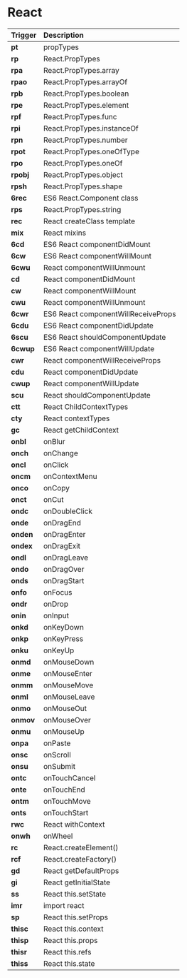 React
=================================
Trigger | Description
:------- | :-------
**pt** | propTypes
**rp** | React.PropTypes
**rpa** | React.PropTypes.array
**rpao** | React.PropTypes.arrayOf
**rpb** | React.PropTypes.boolean
**rpe** | React.PropTypes.element
**rpf** | React.PropTypes.func
**rpi** | React.PropTypes.instanceOf
**rpn** | React.PropTypes.number
**rpot** | React.PropTypes.oneOfType
**rpo** | React.PropTypes.oneOf
**rpobj** | React.PropTypes.object
**rpsh** | React.PropTypes.shape
**6rec** | ES6 React.Component class
**rps** | React.PropTypes.string
**rec** | React createClass template
**mix** | React mixins
**6cd** | ES6 React componentDidMount
**6cw** | ES6 React componentWillMount
**6cwu** | React componentWillUnmount
**cd** | React componentDidMount
**cw** | React componentWillMount
**cwu** | React componentWillUnmount
**6cwr** | ES6 React componentWillReceiveProps
**6cdu** | ES6 React componentDidUpdate
**6scu** | ES6 React shouldComponentUpdate
**6cwup** | ES6 React componentWillUpdate
**cwr** | React componentWillReceiveProps
**cdu** | React componentDidUpdate
**cwup** | React componentWillUpdate
**scu** | React shouldComponentUpdate
**ctt** | React ChildContextTypes
**cty** | React contextTypes
**gc** | React getChildContext
**onbl** | onBlur
**onch** | onChange
**oncl** | onClick
**oncm** | onContextMenu
**onco** | onCopy
**onct** | onCut
**ondc** | onDoubleClick
**onde** | onDragEnd
**onden** | onDragEnter
**ondex** | onDragExit
**ondl** | onDragLeave
**ondo** | onDragOver
**onds** | onDragStart
**onfo** | onFocus
**ondr** | onDrop
**onin** | onInput
**onkd** | onKeyDown
**onkp** | onKeyPress
**onku** | onKeyUp
**onmd** | onMouseDown
**onme** | onMouseEnter
**onmm** | onMouseMove
**onml** | onMouseLeave
**onmo** | onMouseOut
**onmov** | onMouseOver
**onmu** | onMouseUp
**onpa** | onPaste
**onsc** | onScroll
**onsu** | onSubmit
**ontc** | onTouchCancel
**onte** | onTouchEnd
**ontm** | onTouchMove
**onts** | onTouchStart
**rwc** | React withContext
**onwh** | onWheel
**rc** | React.createElement()
**rcf** | React.createFactory()
**gd** | React getDefaultProps
**gi** | React getInitialState
**ss** | React this.setState
**imr** | import react
**sp** | React this.setProps
**thisc** | React this.context
**thisp** | React this.props
**thisr** | React this.refs
**thiss** | React this.state
